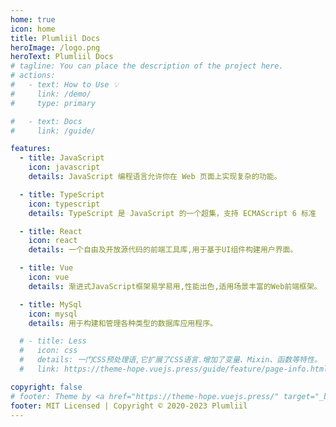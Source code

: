 ```yaml
---
home: true
icon: home
title: Plumliil Docs
heroImage: /logo.png
heroText: Plumliil Docs
# tagline: You can place the description of the project here.
# actions:
#   - text: How to Use 💡
#     link: /demo/
#     type: primary

#   - text: Docs
#     link: /guide/

features:
  - title: JavaScript
    icon: javascript
    details: JavaScript 编程语言允许你在 Web 页面上实现复杂的功能。

  - title: TypeScript
    icon: typescript
    details: TypeScript 是 JavaScript 的一个超集，支持 ECMAScript 6 标准

  - title: React
    icon: react
    details: 一个自由及开放源代码的前端工具库,用于基于UI组件构建用户界面。

  - title: Vue
    icon: vue
    details: 渐进式JavaScript框架易学易用,性能出色,适用场景丰富的Web前端框架。

  - title: MySql
    icon: mysql
    details: 用于构建和管理各种类型的数据库应用程序。

  # - title: Less
  #   icon: css
  #   details: 一门CSS预处理语,它扩展了CSS语言.增加了变量、Mixin、函数等特性。
  #   link: https://theme-hope.vuejs.press/guide/feature/page-info.html

copyright: false
# footer: Theme by <a href="https://theme-hope.vuejs.press/" target="_blank">VuePress Theme Hope</a> | MIT Licensed, Copyright © 2019-present Mr.Hope
footer: MIT Licensed | Copyright © 2020-2023 Plumliil
---
```


<!-- This is an example of a project homepage. You can place your main content here.

To use this layout, you need to set `home: true` in the page front matter. -->

<!-- For related descriptions of configuration items, please see [Project HomePage Layout Config](https://theme-hope.vuejs.press/guide/layout/home/). -->
